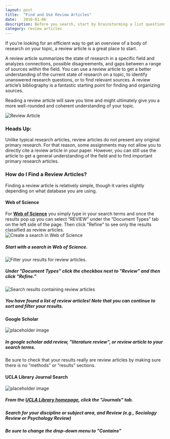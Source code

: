```yaml
---
layout: post
title:  "Find and Use Review Articles"
date:   2010-01-06
description: Before you search, start by brainstorming a list questions.
category: review articles
---
```


<p class="intro"><span class="dropcap">I</span>f you’re looking for an efficient way to get an overview of a body of research on your topic, a review article is a great place to start. 
</p>
<p>A review article summarizes the state of research in a specific field and analyzes connections, possible disagreements, and gaps between a range of sources within the field. You can use a review article to get a better understanding of the current state of research on a topic, to identify unanswered research questions, or to find relevant sources. A review article’s bibliography is a fantastic starting point for finding and organizing sources. 
</p>
<p>Reading a review article will save you time and might ultimately give you a more well-rounded and coherent understanding of your topic.</p>

<img class="responsive-img materialboxed" src="{{ '/assets/img/content/lit-review-article-diagram-draft.png' | prepend: site.baseurl }}" alt="Review Article" data-caption="Review Article"> 

### Heads Up:

<p>Unlike typical research articles, review articles do not present any original primary research. For that reason, some assignments may not allow you to directly cite a review article in your paper. However, you can still use the article to get a general understanding of the field and to find important primary research articles.</p>

### How do I Find a Review Articles? 
<p>Finding a review article is relatively simple, though it varies slightly depending on what database you are using. 
</p>

<div class="row z-depth-2 hoverable blue lighten-5">
    <div class="col s12">
        <h4>Web of Science</h4>
        For <strong><a href="http://apps.webofknowledge.com/WOS_GeneralSearch_input.do?last_prod=WOS&product=WOS&highlighted_tab=WOS&search_mode=GeneralSearch" target="_blank">Web of Science</a></strong> you simply type in your search terms and once the results pop up you can select “REVIEW” under the “Document Types” tab on the left side of the page. Then click "Refine" to see only the results classified as review articles.
    </div>
    <div class="col s4">
        <img class="responsive-img materialboxed imagestep" src="{{ '/assets/img/content/web-of-science-search-wastewater.png' | prepend: site.baseurl }}" alt="Create a search in Web of Science" data-caption="Start by searching Web of Science using keywords on your topic.">
       <h5>Start with a search in Web of Science.</h5>
    </div>
    <div class="col s4">
        <img class="responsive-img materialboxed imagestep" src="{{ '/assets/img/content/web-of-science-wastewater-review.png' | prepend: site.baseurl }}" alt="Filter your results for review articles." data-caption="On the left side of the screen, look for the Document Types filter. Under Document Types click the checkbox next to Review and then click Refine.">
       <h5>Under "Document Types" click the checkbox next to "Review" and then click "Refine."</h5>
    </div>
    <div class="col s4">
        <img class="responsive-img materialboxed imagestep" src="{{ '/assets/img/content/web-of-science-wastewater-review-results.png' | prepend: site.baseurl }}" alt="Search results containing review articles" data-caption="Now your search results should be a list of review articles. Note that you can sort your results by Times Cited and filter your results by discipline.">
       <h5>You have found a list of review articles! Note that you can continue to sort and filter your results.</h5>
    </div>
</div>


<div class="row z-depth-2 hoverable blue lighten-5">
    <div class="col s12">
        <h4>Google Scholar</h4> 
    </div>
    <div class="col s4">
        <img class="responsive-img materialboxed imagestep" src="http://placehold.it/600x400" alt="placeholder image">
    </div>
    <div class="col s8">
        <h5>In google scholar add <em>review</em>, <em>"literature review"</em>, or <em>review article</em> to your search terms.</h5>
        <p>Be sure to check that your results really are review articles by making sure there is no “methods” or “results” sections.</p>
    </div>
</div>


<div class="row z-depth-2 hoverable blue lighten-5">
    <div class="col s12">
        <h4>UCLA Library Journal Search</h4>
    </div>
    <div class="col s4">
        <img class="responsive-img materialboxed imagestep" src="http://placehold.it/600x400" alt="placeholder image">
    </div>
    <div class="col s8">
       <h5>From the <a href="http://library.ucla.edu" target="_blank">UCLA Library homepage</a>, click the "Journals" tab.</h5>
       <h5>Search for your discipline or subject area, and <em>Review</em> (e.g., <em>Sociology Review</em> or <em>Psychology Review</em>)</h5>
       <h5>Be sure to change the drop-down menu to "Contains"</h5>
    </div>
</div>
